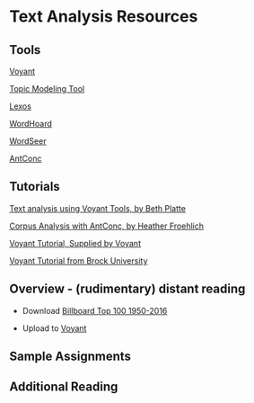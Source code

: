 # Text Analysis Resources

## Tools

[Voyant](https://voyant-tools.org/)

[Topic Modeling Tool](https://github.com/senderle/topic-modeling-tool)

[Lexos](http://lexos.wheatoncollege.edu/upload)

[WordHoard](http://wordhoard.northwestern.edu/userman/index.html)

[WordSeer](http://wordseer.berkeley.edu/)

[AntConc](http://www.laurenceanthony.net/software/antconc/)

## Tutorials

[Text analysis using Voyant Tools, by Beth Platte](https://blogs.reed.edu/ed-tech/2017/03/text-analysis-using-voyant-tools/)

[Corpus Analysis with AntConc, by Heather Froehlich](https://programminghistorian.org/en/lessons/corpus-analysis-with-antconc)

[Voyant Tutorial, Supplied by Voyant](https://voyant-tools.org/docs/#!/guide/tutorial)

[Voyant Tutorial from Brock University](https://brockdsl.github.io/Voyant-Tutorial/)

## Overview - (rudimentary) distant reading

* Download [Billboard Top 100 1950-2016](https://github.com/ucla-digital-humanities/Digital-Pedagogy-An-EPIC-Seminar/blob/master/Billboard100_Decades_DH_STE.zip)

* Upload to [Voyant](https://voyant-tools.org/)

## Sample Assignments

## Additional Reading
